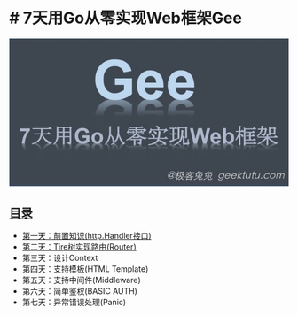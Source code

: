 # # 7天用Go从零实现Web框架Gee

![Gee](doc/gee/gee.jpg)

## [目录](https://geektutu.com/post/gee.html)

- [第一天：前置知识(http.Handler接口)](https://geektutu.com/post/gee-day1.html)
- [第二天：Tire树实现路由(Router)](https://geektutu.com/post/gee-day2.html)
- 第三天：设计Context
- 第四天：支持模板(HTML Template)
- 第五天：支持中间件(Middleware)
- 第六天：简单鉴权(BASIC AUTH)
- 第七天：异常错误处理(Panic)